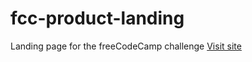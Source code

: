 # fcc-product-landing
Landing page for the freeCodeCamp challenge
[Visit site](https://enriquechac.github.io/fcc-product-landing/)
